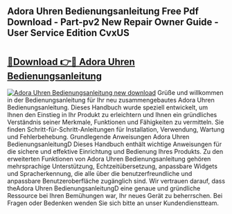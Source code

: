 ## Adora Uhren Bedienungsanleitung Free Pdf Download - Part-pv2 New Repair Owner Guide - User Service Edition CvxUS

# <h2><a href="http://df5rwtf.blite.top/?on=Adora+Uhren+Bedienungsanleitung">🔗Download 👉🔴 Adora Uhren Bedienungsanleitung</a></h2>

[![Adora Uhren Bedienungsanleitung new download](https://i.imgur.com/lujVjoI.png)](http://df5rwtf.blite.top/?on=Adora+Uhren+Bedienungsanleitung)
Grüße und willkommen in der Bedienungsanleitung für Ihr neu zusammengebautes Adora Uhren Bedienungsanleitung. Dieses Handbuch wurde speziell entwickelt, um Ihnen den Einstieg in Ihr Produkt zu erleichtern und Ihnen ein gründliches Verständnis seiner Merkmale, Funktionen und Fähigkeiten zu vermitteln. Sie finden Schritt-für-Schritt-Anleitungen für Installation, Verwendung, Wartung und Fehlerbehebung. Grundlegende Anweisungen Adora Uhren BedienungsanleitungD Dieses Handbuch enthält wichtige Anweisungen für die sichere und effektive Einrichtung und Bedienung Ihres Produkts. Zu den erweiterten Funktionen von Adora Uhren Bedienungsanleitung gehören mehrsprachige Unterstützung, Echtzeitübersetzung, anpassbare Widgets und Spracherkennung, die alle über die benutzerfreundliche und anpassbare Benutzeroberfläche zugänglich sind. Wir vertrauen darauf, dass theAdora Uhren BedienungsanleitungD eine genaue und gründliche Ressource bei Ihren Bemühungen war, Ihr neues Gerät zu beherrschen. Bei Fragen oder Bedenken wenden Sie sich bitte an unser Kundendienstteam.

